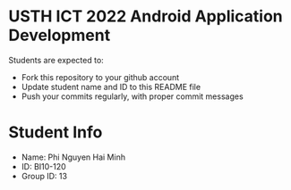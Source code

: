 USTH ICT 2022 Android Application Development
=====================================================

Students are expected to:

* Fork this repository to your github account
* Update student name and ID to this README file
* Push your commits regularly, with proper commit messages

Student Info
=======================

* Name: Phi Nguyen Hai Minh 
* ID: BI10-120  
* Group ID: 13

